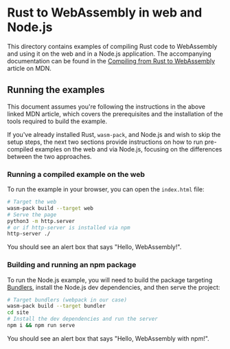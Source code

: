 # Rust to WebAssembly in web and Node.js

This directory contains examples of compiling Rust code to WebAssembly and using it on the web and in a Node.js application.
The accompanying documentation can be found in the [Compiling from Rust to WebAssembly](https://developer.mozilla.org/en-US/docs/WebAssembly/Rust_to_Wasm) article on MDN.

## Running the examples

This document assumes you're following the instructions in the above linked MDN article, which covers the prerequisites and the installation of the tools required to build the example.

If you've already installed Rust, `wasm-pack`, and Node.js and wish to skip the setup steps, the next two sections provide instructions on how to run pre-compiled examples on the web and via Node.js, focusing on the differences between the two approaches.

### Running a compiled example on the web

To run the example in your browser, you can open the `index.html` file:

```bash
# Target the web
wasm-pack build --target web
# Serve the page
python3 -m http.server
# or if http-server is installed via npm
http-server ./
```

You should see an alert box that says "Hello, WebAssembly!".

### Building and running an npm package

To run the Node.js example, you will need to build the package targeting [Bundlers](https://rustwasm.github.io/docs/wasm-bindgen/reference/deployment.html#bundlers), install the Node.js dev dependencies, and then serve the project:

```bash
# Target bundlers (webpack in our case)
wasm-pack build --target bundler
cd site
# Install the dev dependencies and run the server
npm i && npm run serve
```

You should see an alert box that says "Hello, WebAssembly with npm!".
